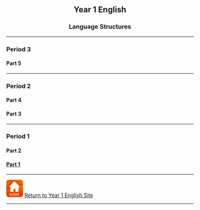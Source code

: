 <h2> 
<p align="center">
Year 1 English
</p>
</h2>

<h3> 
<p align="center">
Language Structures
</p>
</h3>

***
### Period 3
#### Part 5
<!--#### [Part 5](https://tangerina-pt.github.io/English/Y1_conv_p5)-->

***
### Period 2
#### Part 4
<!--#### [Part 4](https://tangerina-pt.github.io/English/Y1_conv_p4)-->
#### Part 3
<!--#### [Part 3](https://tangerina-pt.github.io/English/Y1_conv_p3)-->

***
### Period 1
#### Part 2
<!--#### [Part 2](https://tangerina-pt.github.io/English/Y1_conv_p2)-->
#### [Part 1](https://tangerina-pt.github.io/English/Y1_conv_p1)

***
[![home](/images/home.PNG)](https://tangerina-pt.github.io/English/Year1) [Return to Year 1 English Site](https://tangerina-pt.github.io/English/Year1)

***
